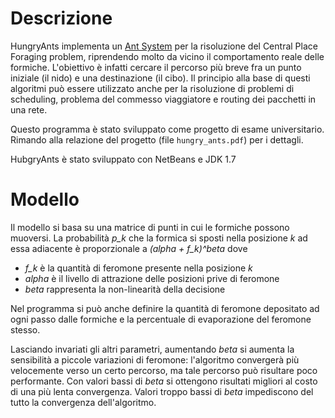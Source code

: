 # Descrizione

HungryAnts implementa un [Ant System](https://en.wikipedia.org/wiki/Ant_colony_optimization_algorithms) per la risoluzione del Central Place Foraging problem, riprendendo molto da vicino il comportamento reale delle formiche. L'obiettivo è infatti cercare il percorso più breve fra un punto iniziale (il nido) e una destinazione (il cibo). Il principio alla base di questi algoritmi può essere utilizzato anche per la risoluzione di problemi di scheduling, problema del commesso viaggiatore e routing dei pacchetti in una rete.

Questo programma è stato sviluppato come progetto di esame universitario. Rimando alla relazione del progetto (file `hungry_ants.pdf`) per i dettagli.

HubgryAnts è stato sviluppato con NetBeans e JDK 1.7

# Modello

Il modello si basa su una matrice di punti in cui le formiche possono muoversi. La probabilità *p_k* che la formica si sposti nella posizione *k* ad essa adiacente è proporzionale a *(alpha + f_k)^beta* dove
* *f_k* è la quantità di feromone presente nella posizione *k*
* *alpha* è il livello di attrazione delle posizioni prive di feromone
* *beta* rappresenta la non-linearità della decisione

Nel programma si può anche definire la quantità di feromone depositato ad ogni passo dalle formiche e la percentuale di evaporazione del feromone stesso.

Lasciando invariati gli altri parametri, aumentando *beta* si aumenta la sensibilità a piccole variazioni di feromone: l'algoritmo convergerà più velocemente verso un certo percorso, ma tale percorso può risultare poco performante. Con valori bassi di *beta* si ottengono risultati migliori al costo di una più lenta convergenza. Valori troppo bassi di *beta* impediscono del tutto la convergenza dell'algoritmo.
